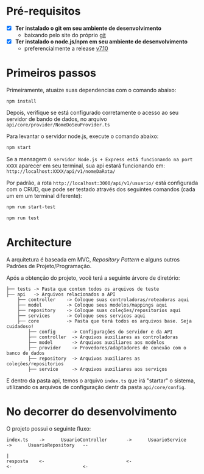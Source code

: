 # Pré-requisitos #

- [x] **Ter instalado o git em seu ambiente de desenvolvimento**
    - baixando pelo site do próprio [git](https://git-scm.com/)
- [x] **Ter instalado o node.js/npm em seu ambiente de desenvolvimento**
    - preferencialmente a release [v7.10](https://nodejs.org/download/release/v7.10.1/)

# Primeiros passos #

Primeiramente, atuaize suas dependencias com o comando abaixo:

```
npm install
```

Depois, verifique se está configurado corretamente o acesso ao seu servidor de bando de dados, no arquivo `api/core/provider/NomeDoSeuProvider.ts`

Para levantar o servidor node.js, execute o comando abaixo:

```bash
npm start
```

Se a mensagem `O servidor Node.js + Express está funcionando na port XXXX` aparecer em seu terminal, sua api estará funcionando em: `http://localhost:XXXX/api/v1/nomeDaRota/`

Por padrão, a rota `http://localhost:3000/api/v1/usuario/` está configurada com o CRUD, que pode ser testado através dos seguintes comandos (cada um em um terminal diferente):

```bash
npm run start-test
```

```bash
npm run test
```

# Architecture #

A arquitetura é baseada em MVC, *Repository Pattern* e alguns outros Padrões de Projeto/Programação.

Após a obtenção do projeto, você terá a seguinte árvore de diretório:

```
├── tests -> Pasta que contem todos os arquivos de teste
├── api   -> Arquivos relacionados a API
    ├── controller    -> Coloque suas controladoras/roteadoras aqui
    ├── model         -> Coloque seus modelos/mappings aqui
    ├── repository    -> Coloque suas coleções/repositorios aqui
    ├── services      -> Coloque seus servicos aqui
    ├── core          -> Pasta que terá todos os arquivos base. Seja cuidadoso!
        ├── config      -> Configurações do servidor e da API
        ├── controller  -> Arquivos auxiliares as controladoras
        ├── model       -> Arquivos auxiliares aos modelos
        ├── provider    -> Provedores/adaptadores de conexão com o banco de dados
        ├── repository  -> Arquivos auxiliares as coleções/repositorios
        ├── service     -> Arquivos auxiliares aos serviços
```

E dentro da pasta api, temos o arquivo `index.ts` que irá "startar" o sistema, utilizando os arquivos de configuração dentr da pasta `api/core/config`.


# No decorrer do desenvolvimento #

O projeto possui o seguinte fluxo:
```
index.ts    ->      UsuarioController       ->      UsuarioService      ->      UsuarioRepository   --
                                                                                                      |
resposta    <-                              <-                          <-                          <-
```